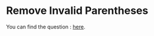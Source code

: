 # Remove Invalid Parentheses

You can find the question :
<a href="https://leetcode.com/problems/remove-invalid-parentheses/description/">here</a>.
